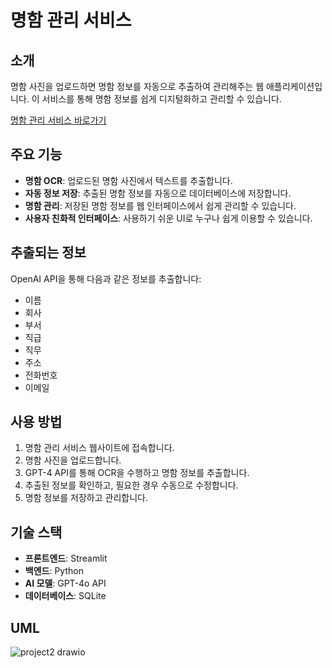 # 명함 관리 서비스

## 소개
명함 사진을 업로드하면 명함 정보를 자동으로 추출하여 관리해주는 웹 애플리케이션입니다. 이 서비스를 통해 명함 정보를 쉽게 디지털화하고 관리할 수 있습니다.

[명함 관리 서비스 바로가기](https://llm-project2-business-card-recognition-service.streamlit.app/)

## 주요 기능
- **명함 OCR**: 업로드된 명함 사진에서 텍스트를 추출합니다.
- **자동 정보 저장**: 추출된 명함 정보를 자동으로 데이터베이스에 저장합니다.
- **명함 관리**: 저장된 명함 정보를 웹 인터페이스에서 쉽게 관리할 수 있습니다.
- **사용자 친화적 인터페이스**: 사용하기 쉬운 UI로 누구나 쉽게 이용할 수 있습니다.

## 추출되는 정보
OpenAI API을 통해 다음과 같은 정보를 추출합니다:
- 이름
- 회사
- 부서
- 직급
- 직무
- 주소
- 전화번호
- 이메일

## 사용 방법
1. 명함 관리 서비스 웹사이트에 접속합니다.
2. 명함 사진을 업로드합니다.
3. GPT-4 API를 통해 OCR을 수행하고 명함 정보를 추출합니다.
4. 추출된 정보를 확인하고, 필요한 경우 수동으로 수정합니다.
5. 명함 정보를 저장하고 관리합니다.

## 기술 스택
- **프론트엔드**: Streamlit
- **백엔드**: Python
- **AI 모델**: GPT-4o API
- **데이터베이스**: SQLite

## UML
![project2 drawio](https://github.com/user-attachments/assets/ed6e9aac-279e-4e42-b2a4-5f9db8387b1e)
